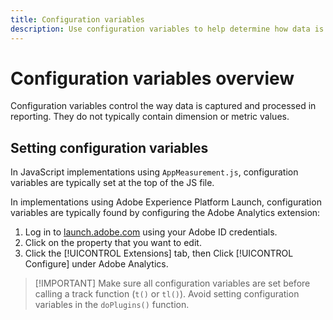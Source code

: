 ```yaml
---
title: Configuration variables
description: Use configuration variables to help determine how data is collected.
---
```


# Configuration variables overview

Configuration variables control the way data is captured and processed in reporting. They do not typically contain dimension or metric values.

## Setting configuration variables

In JavaScript implementations using `AppMeasurement.js`, configuration variables are typically set at the top of the JS file.

In implementations using Adobe Experience Platform Launch, configuration variables are typically found by configuring the Adobe Analytics extension:

1. Log in to [launch.adobe.com](https://launch.adobe.com) using your Adobe ID credentials.
2. Click on the property that you want to edit.
3. Click the [!UICONTROL Extensions] tab, then Click [!UICONTROL Configure] under Adobe Analytics.

> [!IMPORTANT] Make sure all configuration variables are set before calling a track function (`t()` or `tl()`). Avoid setting configuration variables in the `doPlugins()` function.
